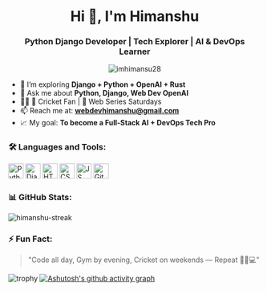 <h1 align="center">Hi 👋, I'm Himanshu</h1>
<h3 align="center">Python Django Developer | Tech Explorer | AI & DevOps Learner</h3>

<p align="center">
  <img src="https://komarev.com/ghpvc/?username=imhimansu28&label=Profile%20views&color=0e75b6&style=flat" alt="imhimansu28" />
</p>

- 🌱 I’m exploring **Django + Python + OpenAI + Rust**
- 💬 Ask me about **Python, Django, Web Dev OpenAI**
- 🏋️‍♂️ 🏏 Cricket Fan | 🍿 Web Series Saturdays
- 📫 Reach me at: **webdevhimanshu@gmail.com**
- 📈 My goal: **To become a Full-Stack AI + DevOps Tech Pro**


### 🛠️ Languages and Tools:
<p align="left" style="padding=10px;">
  <img src="https://cdn.jsdelivr.net/gh/devicons/devicon/icons/python/python-original.svg" height="30" alt="Python"/>
  <img src="https://cdn.jsdelivr.net/gh/devicons/devicon/icons/django/django-plain.svg" height="30" alt="Django"/>
  <img src="https://cdn.jsdelivr.net/gh/devicons/devicon/icons/html5/html5-original.svg" height="30" alt="HTML"/>
  <img src="https://cdn.jsdelivr.net/gh/devicons/devicon/icons/css3/css3-original.svg" height="30" alt="CSS"/>
  <img src="https://cdn.jsdelivr.net/gh/devicons/devicon/icons/javascript/javascript-original.svg" height="30" alt="JS"/>
  <img src="https://cdn.jsdelivr.net/gh/devicons/devicon/icons/git/git-original.svg" height="30" alt="Git"/>
</p>


### 📊 GitHub Stats:

<p align="left">
  <img src="https://github-readme-streak-stats.herokuapp.com/?user=imhimansu28&theme=radical" alt="himanshu-streak" />
</p>

### ⚡ Fun Fact:
> "Code all day, Gym by evening, Cricket on weekends — Repeat 💪🏏💻"

![trophy](https://github-profile-trophy.vercel.app/?username=imhimansu28&theme=radical)
[![Ashutosh's github activity graph](https://github-readme-activity-graph.vercel.app/graph?username=imhimansu28&theme=dracula)](https://github.com/ashutosh00710/github-readme-activity-graph)

